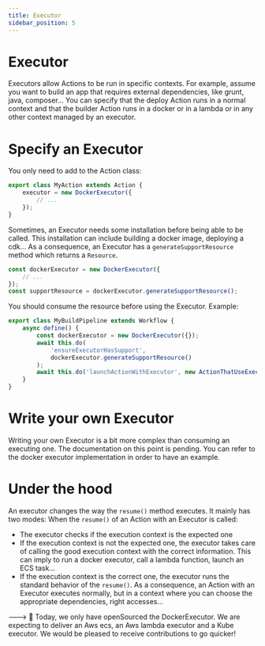 ```yaml
---
title: Executor
sidebar_position: 5
---
```


# Executor

Executors allow Actions to be run in specific contexts. For example, assume you want to build an app that requires external dependencies, like grunt, java, composer... You can specify that the deploy Action runs in a normal context and that the builder Action runs in a docker or in a lambda or in any other context managed by an executor.

# Specify an Executor

You only need to add to the Action class:

```ts
export class MyAction extends Action {
    executor = new DockerExecutor({
        // ...
    });
}
```

Sometimes, an Executor needs some installation before being able to be called.
This installation can include building a docker image, deploying a cdk...
As a consequence, an Executor has a `generateSupportResource` method which returns a `Resource`.

```ts
const dockerExecutor = new DockerExecutor({
    // ...
});
const supportResource = dockerExecutor.generateSupportResource();
```

You should consume the resource before using the Executor.
Example:

```ts
export class MyBuildPipeline extends Workflow {
    async define() {
        const dockerExecutor = new DockerExecutor({});
        await this.do(
            'ensureExecutorHasSupport',
            dockerExecutor.generateSupportResource()
        );
        await this.do('launchActionWithExecutor', new ActionThatUseExecutor());
    }
}
```

# Write your own Executor

Writing your own Executor is a bit more complex than consuming an executing one.
The documentation on this point is pending. You can refer to the docker executor implementation in order to have an example.

# Under the hood

An executor changes the way the `resume()` method executes. It mainly has two modes:
When the `resume()` of an Action with an Executor is called:

- The executor checks if the execution context is the expected one
- If the execution context is not the expected one, the executor takes care of calling the good execution context with the correct information. This can imply to run a docker executor, call a lambda function, launch an ECS task...
- If the execution context is the correct one, the executor runs the standard behavior of the `resume()`.
  As a consequence, an Action with an Executor executes normally, but in a context where you can choose the appropriate dependencies, right accesses...

---> :construction_worker: Today, we only have openSourced the DockerExecutor. We are expecting to deliver an Aws ecs, an Aws lambda executor and a Kube executor. We would be pleased to receive contributions to go quicker!
